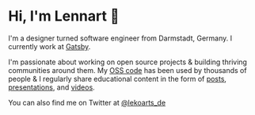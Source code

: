 # Hi, I'm Lennart 👋

I'm a designer turned software engineer from Darmstadt, Germany. I currently work at [Gatsby](https://www.gatsbyjs.com).

I'm passionate about working on open source projects & building thriving communities around them. My [OSS code](https://github.com/LekoArts?tab=repositories&type=source) has been used by thousands of people & I regularly share educational content in the form of [posts](https://www.lekoarts.de/writing), [presentations](https://www.lekoarts.de/appearances), and [videos](https://www.lekoarts.de/appearances).

You can also find me on Twitter at [@lekoarts_de](https://twitter.com/lekoarts_de)
